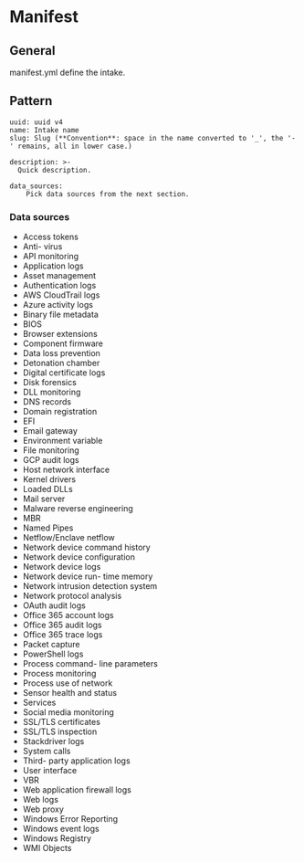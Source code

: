 # Manifest

## General

manifest.yml define the intake.

## Pattern

```
uuid: uuid v4
name: Intake name
slug: Slug (**Convention**: space in the name converted to '_', the '-' remains, all in lower case.)

description: >-
  Quick description.

data_sources:
	Pick data sources from the next section.

```

### Data sources

* Access tokens
* Anti- virus
* API monitoring
* Application logs
* Asset management
* Authentication logs
* AWS CloudTrail logs
* Azure activity logs
* Binary file metadata
* BIOS
* Browser extensions
* Component firmware
* Data loss prevention
* Detonation chamber
* Digital certificate logs
* Disk forensics
* DLL monitoring
* DNS records
* Domain registration
* EFI
* Email gateway
* Environment variable
* File monitoring
* GCP audit logs
* Host network interface
* Kernel drivers
* Loaded DLLs
* Mail server
* Malware reverse engineering
* MBR
* Named Pipes
* Netflow/Enclave netflow
* Network device command history
* Network device configuration
* Network device logs
* Network device run- time memory
* Network intrusion detection system
* Network protocol analysis
* OAuth audit logs
* Office 365 account logs
* Office 365 audit logs
* Office 365 trace logs
* Packet capture
* PowerShell logs
* Process command- line parameters
* Process monitoring
* Process use of network
* Sensor health and status
* Services
* Social media monitoring
* SSL/TLS certificates
* SSL/TLS inspection
* Stackdriver logs
* System calls
* Third- party application logs
* User interface
* VBR
* Web application firewall logs
* Web logs
* Web proxy
* Windows Error Reporting
* Windows event logs
* Windows Registry
* WMI Objects